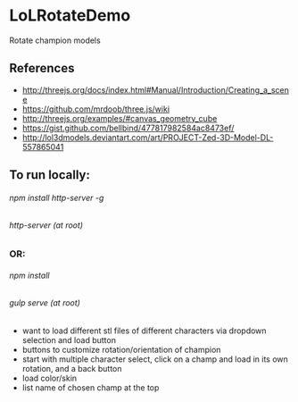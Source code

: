 # LoLRotateDemo
Rotate champion models

## References

- http://threejs.org/docs/index.html#Manual/Introduction/Creating_a_scene
- https://github.com/mrdoob/three.js/wiki
- http://threejs.org/examples/#canvas_geometry_cube
- https://gist.github.com/bellbind/477817982584ac8473ef/
- http://lol3dmodels.deviantart.com/art/PROJECT-Zed-3D-Model-DL-557865041

## To run locally:
###### npm install http-server -g 
###### http-server (at root)
### OR:
###### npm install
###### gulp serve (at root)

- want to load different stl files of different characters via dropdown selection and load button
- buttons to customize rotation/orientation of champion
- start with multiple character select, click on a champ and load in its own rotation, and a back button
- load color/skin
- list name of chosen champ at the top
